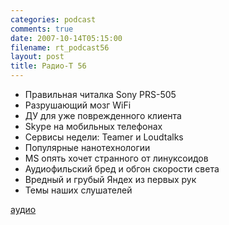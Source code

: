 ```yaml
---
categories: podcast
comments: true
date: 2007-10-14T05:15:00
filename: rt_podcast56
layout: post
title: Радио-Т 56
---
```


- Правильная читалка Sony PRS-505
- Разрушающий мозг WiFi
- ДУ для уже поврежденного клиента
- Skype на мобильных телефонах
- Сервисы недели: Teamer и Loudtalks
- Популярные нанотехнологии
- MS опять хочет странного от линуксоидов
- Аудиофильский бред и обгон скорости света
- Вредный и грубый Яндех из первых рук
- Темы наших слушателей

[аудио](http://cdn.radio-t.com/rt_podcast56.mp3)
<audio src="http://cdn.radio-t.com/rt_podcast56.mp3" preload="none"></audio>

